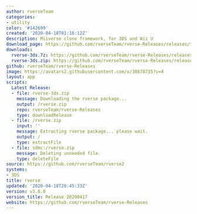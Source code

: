 ```yaml
---
author: rverseTeam
categories:
- utility
color: '#142699'
created: '2020-04-18T01:16:12Z'
description: Miiverse clone framework, for 3DS and Wii U
download_page: https://github.com/rverseTeam/rverse-Releases/releases/tag/v3.0.0
downloads:
  rverse-3ds.7z: https://github.com/rverseTeam/rverse-Releases/releases/download/v3.0.0/rverse-3ds.7z
  rverse-3ds.zip: https://github.com/rverseTeam/rverse-Releases/releases/download/v3.0.0/rverse-3ds.zip
github: rverseTeam/rverse-Releases
image: https://avatars2.githubusercontent.com/u/38678735?v=4
layout: app
scripts:
  Latest Release:
  - file: rverse-3ds.zip
    message: Downloading the rverse package...
    output: /rverse.zip
    repo: rverseTeam/rverse-Releases
    type: downloadRelease
  - file: /rverse.zip
    input: ''
    message: Extracting rverse package... please wait.
    output: /
    type: extractFile
  - file: sdmc:/rverse.zip
    message: Deleting unneeded file.
    type: deleteFile
source: https://github.com/rverseTeam/rverse2
systems:
- 3DS
title: rverse
updated: '2020-04-18T20:45:33Z'
version: v3.0.0
version_title: Release 20200417
website: https://github.com/rverseTeam/rverse-Releases
---
```

